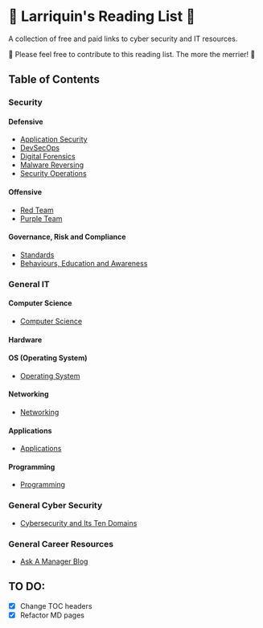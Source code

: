 # 🌟 Larriquin's Reading List 🌟

A collection of free and paid links to cyber security and IT resources. 

🌈 Please feel free to contribute to this reading list. The more the merrier! 🌈


## Table of Contents
### Security
#### Defensive
- [Application Security](defensive/application-security.md)
- [DevSecOps](defensive/devsecops.md)
- [Digital Forensics](defensive/digital-forensics.md)
- [Malware Reversing](defensive/malware-reversing.md)
- [Security Operations](defensive/security-operations.md)

#### Offensive
- [Red Team](offensive/red-team.md)
- [Purple Team](offensive/purple-team.md)

#### Governance, Risk and Compliance
- [Standards](grc/grc.md)
- [Behaviours, Education and Awareness](grc/security-awareness.md)

### General IT
#### Computer Science
- [Computer Science](general/computer-science.md)

#### Hardware 

#### OS (Operating System)
- [Operating System](general/operating-system.md)

#### Networking
- [Networking](general/networks.md)

#### Applications
- [Applications](general/applications.md)

#### Programming
- [Programming](general/programming.md)

### General Cyber Security
- [Cybersecurity and Its Ten Domains](https://www.coursera.org/learn/cyber-security-domain)

### General Career Resources
- [Ask A Manager Blog](https://www.askamanager.org/2020/07/heres-a-bunch-of-help-finding-a-new-job.html)

## TO DO:
- [x] Change TOC headers
- [x] Refactor MD pages
